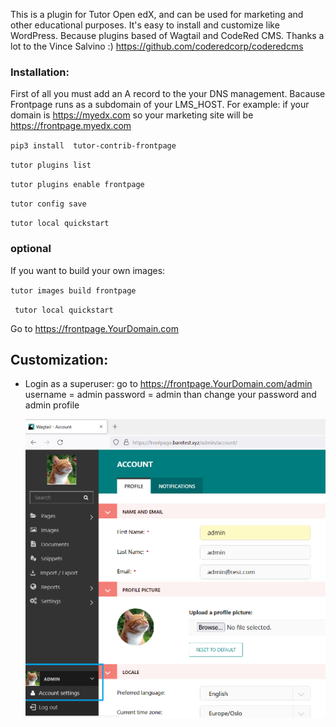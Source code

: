 This is a plugin for Tutor Open edX, and can be used for marketing and other educational purposes.
It's easy to install and customize like WordPress. Because plugins based of Wagtail and CodeRed CMS. Thanks a lot to the Vince Salvino :) https://github.com/coderedcorp/coderedcms 

### Installation:

First of all you must add an A record to the your DNS management. Bacause Frontpage runs as a subdomain of your LMS_HOST. For example: if your domain is https://myedx.com so your marketing site will be https://frontpage.myedx.com 

`pip3 install  tutor-contrib-frontpage`

`tutor plugins list`

`tutor plugins enable frontpage`

`tutor config save`

`tutor local quickstart`

### optional
If you want to build your own images:

`tutor images build frontpage`

` tutor local quickstart`


Go to https://frontpage.YourDomain.com


## Customization:

- Login as a superuser:
  go to https://frontpage.YourDomain.com/admin
  username = admin
  password = admin
  than change your password and admin profile

  ![](src/adminProfile.png)


